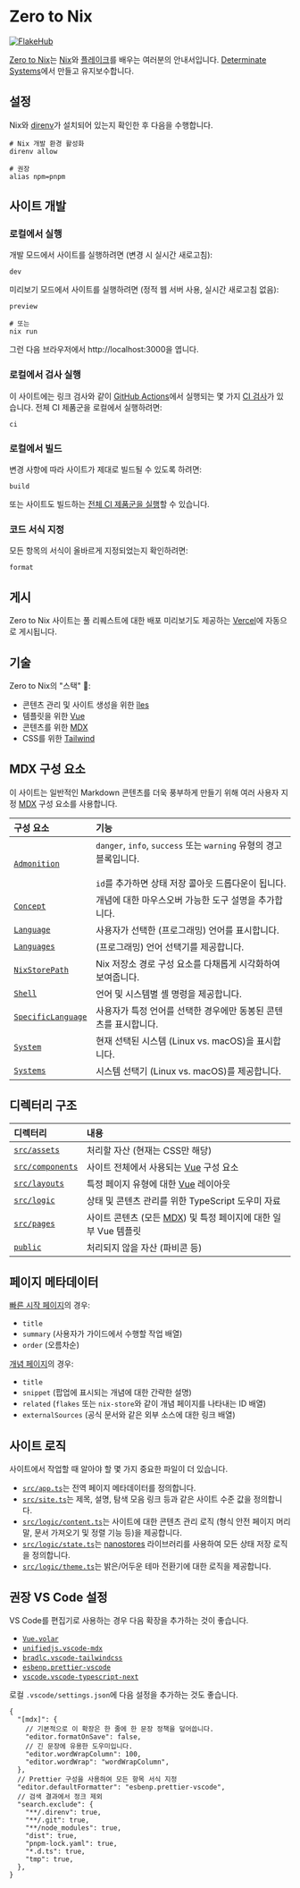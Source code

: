 # Zero to Nix

[![FlakeHub](https://img.shields.io/endpoint?url=https://flakehub.com/f/DeterminateSystems/zero-to-nix/badge)](https://flakehub.com/flake/DeterminateSystems/zero-to-nix)

[Zero to Nix][site]는 [Nix]와 [플레이크][flakes]를 배우는 여러분의 안내서입니다.
[Determinate Systems][detsys]에서 만들고 유지보수합니다.

## 설정

Nix와 [direnv]가 설치되어 있는지 확인한 후 다음을 수행합니다.

```shell
# Nix 개발 환경 활성화
direnv allow

# 권장
alias npm=pnpm
```

## 사이트 개발

### 로컬에서 실행

개발 모드에서 사이트를 실행하려면 (변경 시 실시간 새로고침):

```shell
dev
```

미리보기 모드에서 사이트를 실행하려면 (정적 웹 서버 사용, 실시간 새로고침 없음):

```shell
preview

# 또는
nix run
```

그런 다음 브라우저에서 http://localhost:3000을 엽니다.

### 로컬에서 검사 실행

이 사이트에는 링크 검사와 같이 [GitHub Actions][gha]에서 실행되는 몇 가지 [CI 검사][ci]가 있습니다.
전체 CI 제품군을 로컬에서 실행하려면:

```shell
ci
```

### 로컬에서 빌드

변경 사항에 따라 사이트가 제대로 빌드될 수 있도록 하려면:

```shell
build
```

또는 사이트도 빌드하는 [전체 CI 제품군을 실행](#run-checks-locally)할 수 있습니다.

### 코드 서식 지정

모든 항목의 서식이 올바르게 지정되었는지 확인하려면:

```shell
format
```

## 게시

Zero to Nix 사이트는 풀 리퀘스트에 대한 배포 미리보기도 제공하는 [Vercel]에 자동으로 게시됩니다.

## 기술

Zero to Nix의 "스택" 🥞:

- 콘텐츠 관리 및 사이트 생성을 위한 [îles][iles]
- 템플릿을 위한 [Vue]
- 콘텐츠를 위한 [MDX]
- CSS를 위한 [Tailwind]

## MDX 구성 요소

이 사이트는 일반적인 Markdown 콘텐츠를 더욱 풍부하게 만들기 위해 여러 사용자 지정 [MDX] 구성 요소를 사용합니다.

| 구성 요소                                                                | 기능                                                                                                                               |
| :----------------------------------------------------------------------- | :------------------------------------------------------------------------------------------------------------------------------------- |
| [`Admonition`](./src/components/mdx/Admonition.vue)                      | `danger`, `info`, `success` 또는 `warning` 유형의 경고 블록입니다.<br /><br />`id`를 추가하면 상태 저장 콜아웃 드롭다운이 됩니다. |
| [`Concept`](./src/components/mdx/concepts/Concept.vue)                   | 개념에 대한 마우스오버 가능한 도구 설명을 추가합니다.                                                                                                 |
| [`Language`](./src/components/mdx/stateful/Language.vue)                 | 사용자가 선택한 (프로그래밍) 언어를 표시합니다.                                                                            |
| [`Languages`](./src/components/mdx/stateful/Languages.vue)               | (프로그래밍) 언어 선택기를 제공합니다.                                                                                             |
| [`NixStorePath`](./src/components/concepts/NixStorePath.vue)             | Nix 저장소 경로 구성 요소를 다채롭게 시각화하여 보여줍니다.                                                                         |
| [`Shell`](./src/components/code/Shell.vue)                               | 언어 및 시스템별 셸 명령을 제공합니다.                                                                                  |
| [`SpecificLanguage`](./src/components/mdx/stateful/SpecificLanguage.vue) | 사용자가 특정 언어를 선택한 경우에만 동봉된 콘텐츠를 표시합니다.                                                        |
| [`System`](./src/components/mdx/stateful/System.vue)                     | 현재 선택된 시스템 (Linux vs. macOS)을 표시합니다.                                                                               |
| [`Systems`](./src/components/stateful/Systems.vue)                       | 시스템 선택기 (Linux vs. macOS)를 제공합니다.                                                                                           |

## 디렉터리 구조

| 디렉터리                             | 내용                                                               |
| :------------------------------------ | :----------------------------------------------------------------------------- |
| [`src/assets`](./src/assets/)         | 처리할 자산 (현재는 CSS만 해당)                                      |
| [`src/components`](./src/components/) | 사이트 전체에서 사용되는 [Vue] 구성 요소                                      |
| [`src/layouts`](./src/layouts/)       | 특정 페이지 유형에 대한 [Vue] 레이아웃                                          |
| [`src/logic`](./src/logic/)           | 상태 및 콘텐츠 관리를 위한 TypeScript 도우미 자료                       |
| [`src/pages`](./src/pages/)           | 사이트 콘텐츠 (모든 [MDX]) 및 특정 페이지에 대한 일부 Vue 템플릿 |
| [`public`](./public/)                 | 처리되지 않을 자산 (파비콘 등)                                 |

## 페이지 메타데이터

[빠른 시작 페이지](./src/pages/start/)의 경우:

- `title`
- `summary` (사용자가 가이드에서 수행할 작업 배열)
- `order` (오름차순)

[개념 페이지](./src/pages/concepts/)의 경우:

- `title`
- `snippet` (팝업에 표시되는 개념에 대한 간략한 설명)
- `related` (`flakes` 또는 `nix-store`와 같이 개념 페이지를 나타내는 ID 배열)
- `externalSources` (공식 문서와 같은 외부 소스에 대한 링크 배열)

## 사이트 로직

사이트에서 작업할 때 알아야 할 몇 가지 중요한 파일이 더 있습니다.

- [`src/app.ts`](./src/app.ts)는 전역 페이지 메타데이터를 정의합니다.
- [`src/site.ts`](./src/site.ts)는 제목, 설명, 탐색 모음 링크 등과 같은 사이트 수준 값을 정의합니다.
- [`src/logic/content.ts`](./src/logic/content.ts)는 사이트에 대한 콘텐츠 관리 로직 (형식 안전 페이지 머리말, 문서 가져오기 및 정렬 기능 등)을 제공합니다.
- [`src/logic/state.ts`](./src/logic/state.ts)는 [nanostores] 라이브러리를 사용하여 모든 상태 저장 로직을 정의합니다.
- [`src/logic/theme.ts`](./src/logic/theme.ts)는 밝은/어두운 테마 전환기에 대한 로직을 제공합니다.

## 권장 VS Code 설정

VS Code를 편집기로 사용하는 경우 다음 확장을 추가하는 것이 좋습니다.

- [`Vue.volar`][vsc-vue]
- [`unifiedjs.vscode-mdx`][vsc-mdx]
- [`bradlc.vscode-tailwindcss`][vsc-tailwind]
- [`esbenp.prettier-vscode`][vsc-prettier]
- [`vscode.vscode-typescript-next`][vsc-tsc]

로컬 `.vscode/settings.json`에 다음 설정을 추가하는 것도 좋습니다.

```jsonc
{
  "[mdx]": {
    // 기본적으로 이 확장은 한 줄에 한 문장 정책을 덮어씁니다.
    "editor.formatOnSave": false,
    // 긴 문장에 유용한 도우미입니다.
    "editor.wordWrapColumn": 100,
    "editor.wordWrap": "wordWrapColumn",
  },
  // Prettier 구성을 사용하여 모든 항목 서식 지정
  "editor.defaultFormatter": "esbenp.prettier-vscode",
  // 검색 결과에서 정크 제외
  "search.exclude": {
    "**/.direnv": true,
    "**/.git": true,
    "**/node_modules": true,
    "dist": true,
    "pnpm-lock.yaml": true,
    "*.d.ts": true,
    "tmp": true,
  },
}
```

[ci]: ./.github/workflows/test.yml
[client-load]: https://iles.pages.dev/guide/hydration#clientload
[detsys]: https://determinate.systems
[direnv]: https://direnv.net
[flakes]: https://zero-to-nix.com/concepts/flakes
[gha]: https://github.com/features/actions
[hydration]: https://iles.pages.dev/guide/hydration#hydration-directives
[iles]: https://github.com/elMassimo/iles
[mdx]: https://mdxjs.com
[nanostores]: https://github.com/nanostores/nanostores
[nix]: https://nixos.org
[site]: https://zero-to-nix.com/
[tailwind]: https://tailwindcss.com
[vercel]: https://vercel.com
[vsc-mdx]: https://marketplace.visualstudio.com/items?itemName=unifiedjs.vscode-mdx
[vsc-prettier]: https://marketplace.visualstudio.com/items?itemName=esbenp.prettier-vscode
[vsc-tailwind]: https://marketplace.visualstudio.com/items?itemName=bradlc.vscode-tailwindcss
[vsc-tsc]: https://marketplace.visualstudio.com/items?itemName=ms-vscode.vscode-typescript-next
[vsc-vue]: https://marketplace.visualstudio.com/items?itemName=Vue.volar
[vue]: https://vuejs.org
